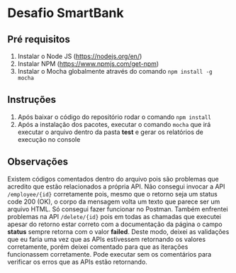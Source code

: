 # Desafio SmartBank

## Pré requisitos
1. Instalar o Node JS (https://nodejs.org/en/)
2. Instalar NPM (https://www.npmjs.com/get-npm)
3. Instalar o Mocha globalmente através do comando `npm install -g mocha`

## Instruções
1. Após baixar o código do repositório rodar o comando `npm install` 
2. Após a instalação dos pacotes, executar o comando `mocha` que irá executar o arquivo dentro da pasta **test** e gerar os relatórios de execução no console

## Observações
Existem códigos comentados dentro do arquivo pois são problemas que acredito que estão relacionados a própria API. Não consegui invocar a API `/employee/{id}` corretamente pois, mesmo que o retorno seja um status code 200 (OK), o corpo da mensagem volta um texto que parece ser um arquivo HTML. Só consegui fazer funcionar no Postman.
Também enfrentei problemas na API `/delete/{id}` pois em todas as chamadas que executei apesar do retorno estar correto com a documentação da página o campo **status** sempre retorna com o valor **failed**.
Deste modo, deixei as validações que eu faria uma vez que as APIs estivessem retornando os valores corretamente, porém deixei comentado para que as iterações funcionassem corretamente. Pode executar sem os comentários para verificar os erros que as APIs estão retornando.
